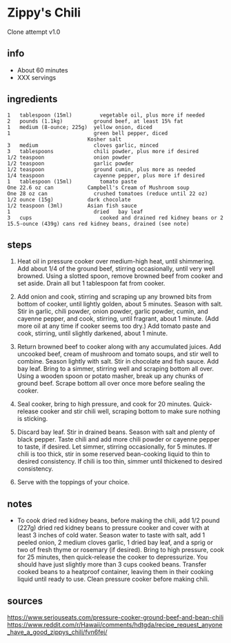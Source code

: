 # Zippy's Chili  
Clone attempt v1.0

## info  
* About 60 minutes  
* XXX servings  

## ingredients  
```
1	tablespoon (15ml)	      vegetable oil, plus more if needed
2	pounds (1.1kg)	        ground beef, at least 15% fat
1	medium (8-ounce; 225g)	yellow onion, diced
1	                        green bell pepper, diced
                          Kosher salt
3	medium	                cloves garlic, minced
3	tablespoons	            chili powder, plus more if desired
1/2	teaspoon	            onion powder
1/2	teaspoon	            garlic powder
1/2	teaspoon	            ground cumin, plus more as needed
1/4	teaspoon	            cayenne pepper, plus more if desired
1	tablespoon (15ml)	      tomato paste
One	22.6 oz can	          Campbell's Cream of Mushroom soup
One	28 oz can	            crushed tomatoes (reduce until 22 oz)
1/2	ounce (15g)	          dark chocolate
1/2	teaspoon (3ml)	      Asian fish sauce
1	                        dried	bay leaf
3	cups	                  cooked and drained red kidney beans or 2 15.5-ounce (439g) cans red kidney beans, drained (see note)
```

## steps  
1. Heat oil in pressure cooker over medium-high heat, until shimmering. Add about 1/4 of the ground beef, stirring occasionally, until very well browned. Using a slotted spoon, remove browned beef from cooker and set aside. Drain all but 1 tablespoon fat from cooker.

2. Add onion and cook, stirring and scraping up any browned bits from bottom of cooker, until lightly golden, about 5 minutes. Season with salt. Stir in garlic, chili powder, onion powder, garlic powder, cumin, and cayenne pepper, and cook, stirring, until fragrant, about 1 minute. (Add more oil at any time if cooker seems too dry.) Add tomato paste and cook, stirring, until slightly darkened, about 1 minute.

3. Return browned beef to cooker along with any accumulated juices. Add uncooked beef, cream of mushroom and tomato soups, and stir well to combine. Season lightly with salt. Stir in chocolate and fish sauce. Add bay leaf. Bring to a simmer, stirring well and scraping bottom all over. Using a wooden spoon or potato masher, break up any chunks of ground beef. Scrape bottom all over once more before sealing the cooker.

4. Seal cooker, bring to high pressure, and cook for 20 minutes. Quick-release cooker and stir chili well, scraping bottom to make sure nothing is sticking.

5. Discard bay leaf. Stir in drained beans. Season with salt and plenty of black pepper. Taste chili and add more chili powder or cayenne pepper to taste, if desired. Let simmer, stirring occasionally, for 5 minutes. If chili is too thick, stir in some reserved bean-cooking liquid to thin to desired consistency. If chili is too thin, simmer until thickened to desired consistency.

6. Serve with the toppings of your choice.

## notes  
* To cook dried red kidney beans, before making the chili, add 1/2 pound (227g) dried red kidney beans to pressure cooker and cover with at least 3 inches of cold water. Season water to taste with salt, add 1 peeled onion, 2 medium cloves garlic, 1 dried bay leaf, and a sprig or two of fresh thyme or rosemary (if desired). Bring to high pressure, cook for 25 minutes, then quick-release the cooker to depressurize. You should have just slightly more than 3 cups cooked beans. Transfer cooked beans to a heatproof container, leaving them in their cooking liquid until ready to use. Clean pressure cooker before making chili.

## sources   
https://www.seriouseats.com/pressure-cooker-ground-beef-and-bean-chili  
https://www.reddit.com/r/Hawaii/comments/hdtgda/recipe_request_anyone_have_a_good_zippys_chili/fvn6fej/
